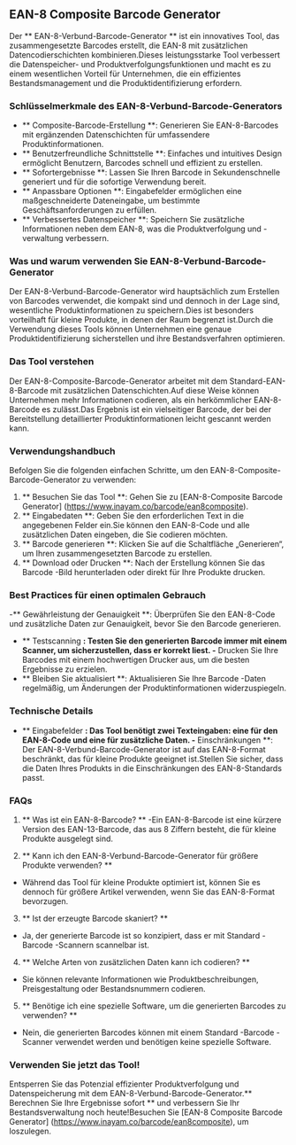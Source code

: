 ## EAN-8 Composite Barcode Generator

Der ** EAN-8-Verbund-Barcode-Generator ** ist ein innovatives Tool, das zusammengesetzte Barcodes erstellt, die EAN-8 mit zusätzlichen Datencodierschichten kombinieren.Dieses leistungsstarke Tool verbessert die Datenspeicher- und Produktverfolgungsfunktionen und macht es zu einem wesentlichen Vorteil für Unternehmen, die ein effizientes Bestandsmanagement und die Produktidentifizierung erfordern.

### Schlüsselmerkmale des EAN-8-Verbund-Barcode-Generators

- ** Composite-Barcode-Erstellung **: Generieren Sie EAN-8-Barcodes mit ergänzenden Datenschichten für umfassendere Produktinformationen.
- ** Benutzerfreundliche Schnittstelle **: Einfaches und intuitives Design ermöglicht Benutzern, Barcodes schnell und effizient zu erstellen.
- ** Sofortergebnisse **: Lassen Sie Ihren Barcode in Sekundenschnelle generiert und für die sofortige Verwendung bereit.
- ** Anpassbare Optionen **: Eingabefelder ermöglichen eine maßgeschneiderte Dateneingabe, um bestimmte Geschäftsanforderungen zu erfüllen.
- ** Verbessertes Datenspeicher **: Speichern Sie zusätzliche Informationen neben dem EAN-8, was die Produktverfolgung und -verwaltung verbessern.

### Was und warum verwenden Sie EAN-8-Verbund-Barcode-Generator

Der EAN-8-Verbund-Barcode-Generator wird hauptsächlich zum Erstellen von Barcodes verwendet, die kompakt sind und dennoch in der Lage sind, wesentliche Produktinformationen zu speichern.Dies ist besonders vorteilhaft für kleine Produkte, in denen der Raum begrenzt ist.Durch die Verwendung dieses Tools können Unternehmen eine genaue Produktidentifizierung sicherstellen und ihre Bestandsverfahren optimieren.

### Das Tool verstehen

Der EAN-8-Composite-Barcode-Generator arbeitet mit dem Standard-EAN-8-Barcode mit zusätzlichen Datenschichten.Auf diese Weise können Unternehmen mehr Informationen codieren, als ein herkömmlicher EAN-8-Barcode es zulässt.Das Ergebnis ist ein vielseitiger Barcode, der bei der Bereitstellung detaillierter Produktinformationen leicht gescannt werden kann.

### Verwendungshandbuch

Befolgen Sie die folgenden einfachen Schritte, um den EAN-8-Composite-Barcode-Generator zu verwenden:

1. ** Besuchen Sie das Tool **: Gehen Sie zu [EAN-8-Composite Barcode Generator] (https://www.inayam.co/barcode/ean8composite).
2. ** Eingabedaten **: Geben Sie den erforderlichen Text in die angegebenen Felder ein.Sie können den EAN-8-Code und alle zusätzlichen Daten eingeben, die Sie codieren möchten.
3. ** Barcode generieren **: Klicken Sie auf die Schaltfläche „Generieren“, um Ihren zusammengesetzten Barcode zu erstellen.
4. ** Download oder Drucken **: Nach der Erstellung können Sie das Barcode -Bild herunterladen oder direkt für Ihre Produkte drucken.

### Best Practices für einen optimalen Gebrauch

-** Gewährleistung der Genauigkeit **: Überprüfen Sie den EAN-8-Code und zusätzliche Daten zur Genauigkeit, bevor Sie den Barcode generieren.
- ** Testscanning **: Testen Sie den generierten Barcode immer mit einem Scanner, um sicherzustellen, dass er korrekt liest.
-** Drucken Sie Ihre Barcodes mit einem hochwertigen Drucker aus, um die besten Ergebnisse zu erzielen.
- ** Bleiben Sie aktualisiert **: Aktualisieren Sie Ihre Barcode -Daten regelmäßig, um Änderungen der Produktinformationen widerzuspiegeln.

### Technische Details

- ** Eingabefelder **: Das Tool benötigt zwei Texteingaben: eine für den EAN-8-Code und eine für zusätzliche Daten.
-** Einschränkungen **: Der EAN-8-Verbund-Barcode-Generator ist auf das EAN-8-Format beschränkt, das für kleine Produkte geeignet ist.Stellen Sie sicher, dass die Daten Ihres Produkts in die Einschränkungen des EAN-8-Standards passt.

### FAQs

1. ** Was ist ein EAN-8-Barcode? **
-Ein EAN-8-Barcode ist eine kürzere Version des EAN-13-Barcode, das aus 8 Ziffern besteht, die für kleine Produkte ausgelegt sind.

2. ** Kann ich den EAN-8-Verbund-Barcode-Generator für größere Produkte verwenden? **
- Während das Tool für kleine Produkte optimiert ist, können Sie es dennoch für größere Artikel verwenden, wenn Sie das EAN-8-Format bevorzugen.

3. ** Ist der erzeugte Barcode skaniert? **
- Ja, der generierte Barcode ist so konzipiert, dass er mit Standard -Barcode -Scannern scannelbar ist.

4. ** Welche Arten von zusätzlichen Daten kann ich codieren? **
- Sie können relevante Informationen wie Produktbeschreibungen, Preisgestaltung oder Bestandsnummern codieren.

5. ** Benötige ich eine spezielle Software, um die generierten Barcodes zu verwenden? **
- Nein, die generierten Barcodes können mit einem Standard -Barcode -Scanner verwendet werden und benötigen keine spezielle Software.

### Verwenden Sie jetzt das Tool!

Entsperren Sie das Potenzial effizienter Produktverfolgung und Datenspeicherung mit dem EAN-8-Verbund-Barcode-Generator.** Berechnen Sie Ihre Ergebnisse sofort ** und verbessern Sie Ihr Bestandsverwaltung noch heute!Besuchen Sie [EAN-8 Composite Barcode Generator] (https://www.inayam.co/barcode/ean8composite), um loszulegen.